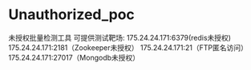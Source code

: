 # Unauthorized_poc
未授权批量检测工具
可提供测试靶场: 
175.24.24.171:6379(redis未授权)
175.24.24.171:2181（Zookeeper未授权）
175.24.24.171:21（FTP匿名访问）
175.24.24.171:27017（Mongodb未授权）
      
